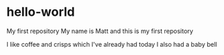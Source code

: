 # hello-world
My first repository
My name is Matt and this is my first repository

I like coffee and crisps which I've already had today
I also had a baby bell 
